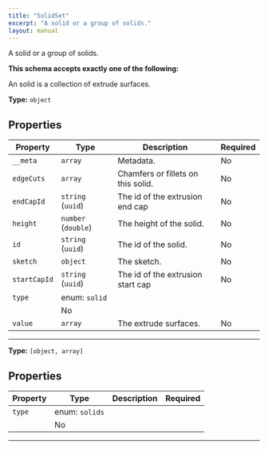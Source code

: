 ```yaml
---
title: "SolidSet"
excerpt: "A solid or a group of solids."
layout: manual
---
```


A solid or a group of solids.




**This schema accepts exactly one of the following:**

An solid is a collection of extrude surfaces.


**Type:** `object`




## Properties

| Property | Type | Description | Required |
|----------|------|-------------|----------|
| `__meta` |`array`| Metadata. | No |
| `edgeCuts` |`array`| Chamfers or fillets on this solid. | No |
| `endCapId` |`string` (`uuid`)| The id of the extrusion end cap | No |
| `height` |`number` (`double`)| The height of the solid. | No |
| `id` |`string` (`uuid`)| The id of the solid. | No |
| `sketch` |`object`| The sketch. | No |
| `startCapId` |`string` (`uuid`)| The id of the extrusion start cap | No |
| `type` |enum: `solid`
|  | No |
| `value` |`array`| The extrude surfaces. | No |


----


**Type:** `[object, array]`




## Properties

| Property | Type | Description | Required |
|----------|------|-------------|----------|
| `type` |enum: `solids`
|  | No |


----




